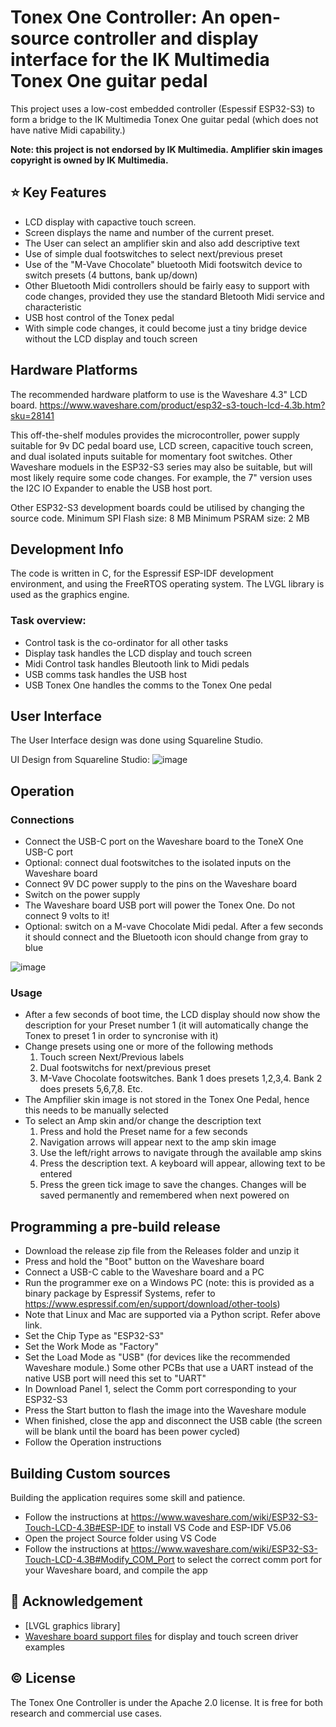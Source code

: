 # Tonex One Controller: An open-source controller and display interface for the IK Multimedia Tonex One guitar pedal
This project uses a low-cost embedded controller (Espessif ESP32-S3) to form a bridge to the IK Multimedia Tonex One guitar pedal (which does not have native Midi capability.)

**Note: this project is not endorsed by IK Multimedia. Amplifier skin images copyright is owned by IK Multimedia.**

## ⭐ Key Features
- LCD display with capactive touch screen.
- Screen displays the name and number of the current preset.
- The User can select an amplifier skin and also add descriptive text 
- Use of simple dual footswitches to select next/previous preset
- Use of the "M-Vave Chocolate" bluetooth Midi footswitch device to switch presets (4 buttons, bank up/down)
- Other Bluetooth Midi controllers should be fairly easy to support with code changes, provided they use the standard Bletooth Midi service and characteristic
- USB host control of the Tonex pedal
- With simple code changes, it could become just a tiny bridge device without the LCD display and touch screen

## Hardware Platforms
The recommended hardware platform to use is the Waveshare 4.3" LCD board.
https://www.waveshare.com/product/esp32-s3-touch-lcd-4.3b.htm?sku=28141

This off-the-shelf modules provides the microcontroller, power supply suitable for 9v DC pedal board use, LCD screen, capacitive touch screen, and dual isolated inputs suitable for momentary foot switches.
Other Waveshare moduels in the ESP32-S3 series may also be suitable, but will most likely require some code changes.
For example, the 7" version uses the I2C IO Expander to enable the USB host port.

Other ESP32-S3 development boards could be utilised by changing the source code.
Minimum SPI Flash size: 8 MB
Minimum PSRAM size: 2 MB

## Development Info
The code is written in C, for the Espressif ESP-IDF development environment, and using the FreeRTOS operating system.
The LVGL library is used as the graphics engine.

### Task overview:
- Control task is the co-ordinator for all other tasks
- Display task handles the LCD display and touch screen
- Midi Control task handles Bleutooth link to Midi pedals
- USB comms task handles the USB host
- USB Tonex One handles the comms to the Tonex One pedal

## User Interface
The User Interface design was done using Squareline Studio.

UI Design from Squareline Studio:
![image](https://github.com/user-attachments/assets/1246f6e0-0c00-4389-b063-a402bdf45432)


## Operation
### Connections
- Connect the USB-C port on the Waveshare board to the ToneX One USB-C port
- Optional: connect dual footswitches to the isolated inputs on the Waveshare board
- Connect 9V DC power supply to the pins on the Waveshare board
- Switch on the power supply
- The Waveshare board USB port will power the Tonex One. Do not connect 9 volts to it!
- Optional: switch on a M-vave Chocolate Midi pedal. After a few seconds it should connect and the Bluetooth icon should change from gray to blue

![image](https://github.com/user-attachments/assets/30d92e47-8d4b-4b66-bce4-e5c8da3cd924)

### Usage
- After a few seconds of boot time, the LCD display should now show the description for your Preset number 1 (it will automatically change the Tonex to preset 1 in order to syncronise with it)
- Change presets using one or more of the following methods
  1. Touch screen Next/Previous labels
  2. Dual footswitchs for next/previous preset
  3. M-Vave Chocolate footswitches. Bank 1 does presets 1,2,3,4. Bank 2 does presets 5,6,7,8. Etc.
- The Ampfilier skin image is not stored in the Tonex One Pedal, hence this needs to be manually selected
- To select an Amp skin and/or change the description text
  1. Press and hold the Preset name for a few seconds
  2. Navigation arrows will appear next to the amp skin image
  3. Use the left/right arrows to navigate through the available amp skins
  4. Press the description text. A keyboard will appear, allowing text to be entered
  5. Press the green tick image to save the changes. Changes will be saved permanently and remembered when next powered on
 

## Programming a pre-build release
- Download the release zip file from the Releases folder and unzip it
- Press and hold the "Boot" button on the Waveshare board
- Connect a USB-C cable to the Waveshare board and a PC
- Run the programmer exe on a Windows PC (note: this is provided as a binary package by Espressif Systems, refer to https://www.espressif.com/en/support/download/other-tools)
- Note that Linux and Mac are supported via a Python script. Refer above link.
- Set the Chip Type as "ESP32-S3"
- Set the Work Mode as "Factory"
- Set the Load Mode as "USB" (for devices like the recommended Waveshare module.) Some other PCBs that use a UART instead of the native USB port will need this set to "UART"
- In Download Panel 1, select the Comm port corresponding to your ESP32-S3
- Press the Start button to flash the image into the Waveshare module
- When finished, close the app and disconnect the USB cable (the screen will be blank until the board has been power cycled)
- Follow the Operation instructions

## Building Custom sources
Building the application requires some skill and patience.
- Follow the instructions at https://www.waveshare.com/wiki/ESP32-S3-Touch-LCD-4.3B#ESP-IDF to install VS Code and ESP-IDF V5.06
- Open the project Source folder using VS Code
- Follow the instructions at https://www.waveshare.com/wiki/ESP32-S3-Touch-LCD-4.3B#Modify_COM_Port to select the correct comm port for your Waveshare board, and compile the app

## 🙏 Acknowledgement

- [LVGL graphics library]
- [Waveshare board support files]([https://github.com/lifeiteng/vall-e](https://www.waveshare.com/wiki/ESP32-S3-Touch-LCD-4.3B)) for display and touch screen driver examples

  
## ©️ License

The Tonex One Controller is under the Apache 2.0 license. It is free for both research and commercial use cases.
  
     
 
